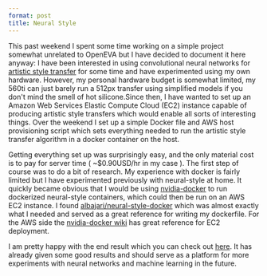 ```yaml
---
format: post
title: Neural Style
---
```

This past weekend I spent some time working on a simple project somewhat unrelated to OpenEVA but I have decided to document it here anyway: I have been interested in using convolutional neural networks for [artistic style transfer](https://github.com/jcjohnson/neural-style) for some time and have experimented using my own hardware. However, my personal hardware budget is somewhat limited, my 560ti can just barely run a 512px transfer using simplified models if you don't mind the smell of hot silicone.Since then, I have wanted to set up an Amazon Web Services Elastic Compute Cloud (EC2) instance capable of producing artistic style transfers which would enable all sorts of interesting things. Over the weekend I set up a simple Docker file and AWS host provisioning script which sets everything needed to run the artistic style transfer algorithm in a docker container on the host.

Getting everything set up was surprisingly easy, and the only material cost is to pay for server time ( ~$0.90USD/hr in my case ). The first step of course was to do a bit of research. My experience with docker is fairly limited but I have experimented previously with neural-style at home. It quickly became obvious that I would be using [nvidia-docker](https://github.com/NVIDIA/nvidia-docker) to run dockerized neural-style containers, which could then be run on an AWS EC2 instance. I found [albajari/neural-style-docker](https://github.com/albarji/neural-style-docker) which was almost exactly what I needed and served as a great reference for writing my dockerfile. For the AWS side the [nvidia-docker wiki](https://github.com/NVIDIA/nvidia-docker/wiki/Deploy-on-Amazon-EC2) has great reference for EC2 deployment.

I am pretty happy with the end result which you can check out [here](https://github.com/maxmurder/dockerfiles/tree/master/neural-style). It has already given some good results and should serve as a platform for more experiments with neural networks and machine learning in the future.
